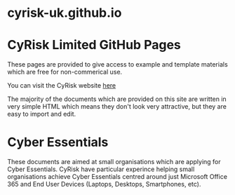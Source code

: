 # cyrisk-uk.github.io
<h1>CyRisk Limited GitHub Pages</h1>
<p>These pages are provided to give access to example and template materials which are free for non-commerical use.</p>

You can visit the CyRisk website <a href=https://www.cyrisk.co.uk>here</a>

<p>The majority of the documents which are provided on this site are written in very simple HTML which means they don't look very attractive, but they are easy to import and edit.</p>

<h1>Cyber Essentials</h1>
These documents are aimed at small organisations which are applying for Cyber Essentials.
CyRisk have particular experince helping small organisations achieve Cyber Essentials centred around just Microsoft Office 365 and End User Devices (Laptops, Desktops, Smartphones, etc).
